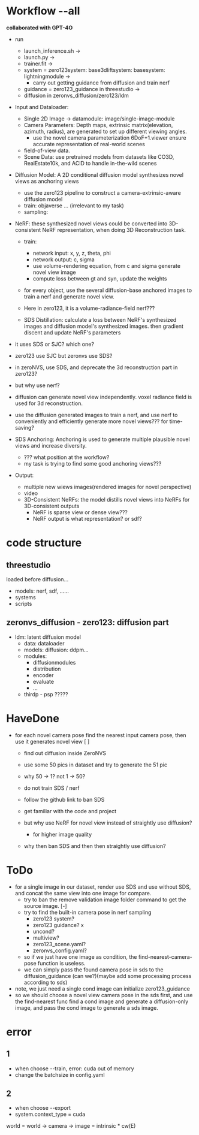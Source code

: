 
# Workflow --all
**collaborated with GPT-4O**

- run
  - launch_inference.sh ->
  - launch.py ->
  - trainer.fit ->
  - system = zero123system: base3dliftsystem: basesystem: lightningmodule ->
    - carry out getting guidance from diffusion and train nerf
  - guidance = zero123_guidance in threestudio ->
  - diffusion in zeronvs_diffusion/zero123/ldm


- Input and Dataloader:
  - Single 2D Image -> datamodule: image/single-image-module
  - Camera Parameters: Depth maps, extrinsic matrix(elevation, azimuth, radius), are generated to set up different viewing angles.
    - use the novel camera parameterization 6DoF+1.viewer ensure accurate representation of real-world scenes
  - field-of-view data.
  - Scene Data: use pretrained models from datasets like CO3D, RealEstate10k, and ACID to handle in-the-wild scenes


- Diffusion Model: A 2D conditional diffusion model synthesizes novel views as anchoring views
  - use the zero123 pipeline to construct a camera-extrinsic-aware diffusion model
  - train: objaverse ... (irrelevant to my task)
  - sampling: 


- NeRF: these synthesized novel views could be converted into 3D-consistent NeRF representation, when doing 3D Reconstruction task.
  - train:
    - network input: x, y, z, theta, phi
    - network output: c, sigma
    - use volume-rendering equation, from c and sigma generate novel view image
    - compute loss between gt and syn, update the weights
  - for every object, use the several diffusion-base anchored images to train a nerf and generate novel view.
  - Here in zero123, it is a volume-radiance-field nerf???

  - SDS Distillation: calculate a loss between NeRF's synthesized images and diffusion model's synthesized images. then gradient discent and update NeRF's parameters 


- it uses SDS or SJC? which one?
- zero123 use SJC but zeronvs use SDS?
- in zeroNVS, use SDS, and deprecate the 3d reconstruction part in zero123?

- but why use nerf?
- diffusion can generate novel view independently. voxel radiance field is used for 3d reconstruction. 
- use the diffusion generated images to train a nerf, and use nerf to conveniently and efficiently generate more novel views??? for time-saving?

- SDS Anchoring: Anchoring is used to generate multiple plausible novel views and increase diversity.
  - ??? what position at the workflow?
  - my task is trying to find some good anchoring views???


- Output:
  - multiple new wiews images(rendered images for novel perspective)
  - video
  - 3D-Consistent NeRFs: the model distills novel views into NeRFs for 3D-consistent outputs
    - NeRF is sparse view or dense view???
    - NeRF output is what representation? or sdf?







# code structure

## threestudio
loaded before diffusion...
- models: nerf, sdf, ......
- systems
- scripts

## zeronvs_diffusion - zero123: diffusion part
- ldm: latent diffusion model
  - data: dataloader
  - models: diffusion: ddpm...
  - modules: 
    - diffusionmodules
    - distribution
    - encoder
    - evaluate
    - ...
  - thirdp - psp ?????  







# HaveDone
- for each novel camera pose find the nearest input camera pose, then use it generates novel view [ ]
  - find out diffusion inside ZeroNVS
  - use some 50 pics in dataset and try to generate the 51 pic
  - why 50 -> 1? not 1 -> 50?
  - do not train SDS / nerf
  - follow the github link to ban SDS
  - get familiar with the code and project
  
  - but why use NeRF for novel view instead of straightly use diffusion?
    - for higher image quality
  - why then ban SDS and then then straightly use diffusion?


# ToDo
- for a single image in our dataset, render use SDS and use without SDS, and concat the same view into one image for compare.
  - try to ban the remove validation image folder command to get the source image. [-]
  - try to find the built-in camera pose in nerf sampling
    - zero123 system?
    - zero123 guidance? x
    - uncond?
    - multiview?
    - zero123_scene.yaml?
    - zeronvs_config.yaml?
  - so if we just have one image as condition, the find-nearest-camera-pose function is useless.
  - we can simply pass the found camera pose in sds to the diffusion_guidance (can we?)(maybe add some processing process according to sds)
- note, we just need a single cond image can initialize zero123_guidance
- so we should choose a novel view camera pose in the sds first, and use the find-nearest func find a cond image and generate a diffusion-only image, and pass the cond image to generate a sds image. 




# error
## 1
- when choose --train, error: cuda out of memory
- change the batchsize in config.yaml

## 2
- when choose --export
- system.context_type = cuda




world = world -> camera -> image = intrinsic * cw(E)